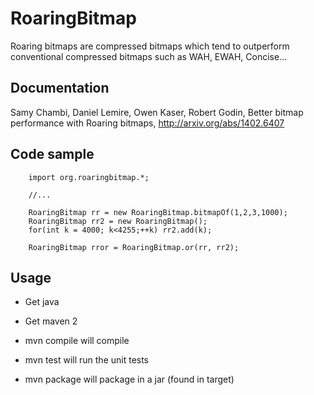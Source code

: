 RoaringBitmap
=============

Roaring bitmaps are compressed bitmaps which tend to outperform conventional
compressed bitmaps such as WAH, EWAH, Concise... 


Documentation
--------------

Samy Chambi, Daniel Lemire, Owen Kaser, Robert Godin,
Better bitmap performance with Roaring bitmaps,
http://arxiv.org/abs/1402.6407


Code sample
-------------
        
        import org.roaringbitmap.*;
        
        //...
        
        RoaringBitmap rr = new RoaringBitmap.bitmapOf(1,2,3,1000);
        RoaringBitmap rr2 = new RoaringBitmap();
        for(int k = 4000; k<4255;++k) rr2.add(k);
        
        RoaringBitmap rror = RoaringBitmap.or(rr, rr2);


Usage
------

* Get java
* Get maven 2

* mvn compile will compile
* mvn test will run the unit tests
* mvn package will package in a jar (found in target)
